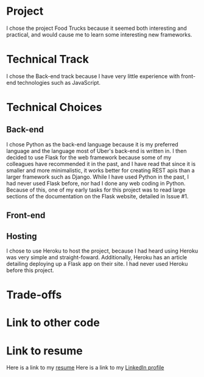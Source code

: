 Project
=======

I chose the project Food Trucks because it seemed both interesting and 
practical, and would cause me to learn some interesting new frameworks.

Technical Track
===============
I chose the Back-end track because I have very little experience with 
front-end technologies such as JavaScript.

Technical Choices
=================

Back-end
--------
I chose Python as the back-end language because it is my preferred language 
and the language most of Uber's back-end is written in. I then decided to use
Flask for the web framework because some of my colleagues have recommended it
in the past, and I have read that since it is smaller and more minimalistic,
it works better for creating REST apis than a larger framework such as Django.
While I have used Python in the past, I had never used Flask before, nor had I
done any web coding in Python. Because of this, one of my early tasks for this
project was to read large sections of the documentation on the Flask website,
detailed in Issue #1.

Front-end
---------

Hosting
-------
I chose to use Heroku to host the project, because I had heard using Heroku was
very simple and straight-foward. Additionally, Heroku has an article detailing
deploying up a Flask app on their site. I had never used Heroku before this 
project.

Trade-offs
==========

Link to other code
==================


Link to resume
==============
Here is a link to my [resume](https://www.dropbox.com/s/vib7s3qd2uue8pe/resume.pdf)
Here is a link to my [LinkedIn profile](https://www.linkedin.com/pub/andrew-roth/58/293/3a9)

